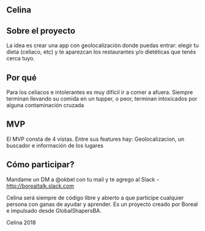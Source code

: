 ## Celina

## Sobre el proyecto
La idea es crear una app con geolocalización donde puedas entrar: elegir tu dieta (celiaco, etc) y te aparezcan los restaurantes y/o dietéticas que tenés cerca tuyo.

## Por qué
Para los celíacos e intolerantes es muy difícil ir a comer a afuera. Siempre terminan llevando su comida en un tupper, o peor, terminan intoxicados por alguna contaminación cruzada

## MVP
El MVP consta de 4 vistas. Entre sus features hay: Geolocalizacion, un buscador e información de los lugares

## Cómo participar?
Mandame un DM a @okbel con tu mail y te agrego al Slack - http://borealtalk.slack.com


Celina será siempre de código libre y abierto a que participe cualquier persona con ganas de ayudar y aprender.
Es un proyecto creado por Boreal e impulsado desde GlobalShapersBA. 

Celina 2018
